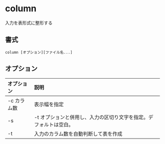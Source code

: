 # column

入力を表形式に整形する

## 書式

```
column [オプション][ファイル名...]
```

## オプション

|オプション|説明|
|:--|:--|
|-c カラム数|表示幅を指定|
|-s|-t オプションと併用し、入力の区切り文字を指定。デフォルトは空白。|
|-t|入力のカラム数を自動判断して表を作成|
